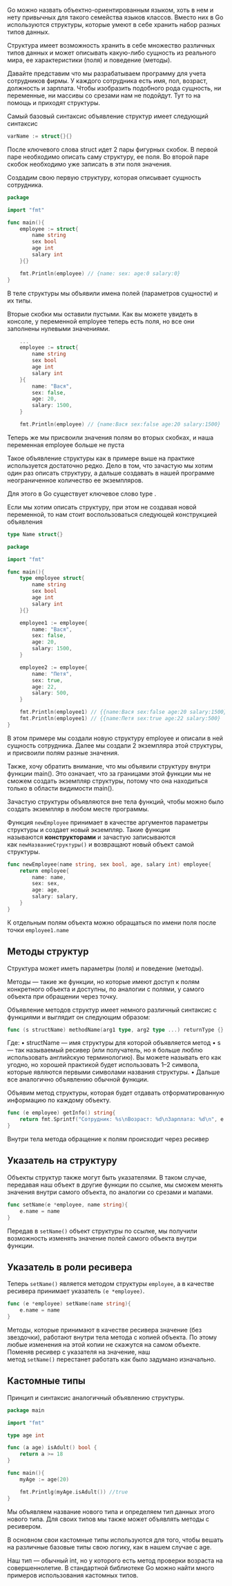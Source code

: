 Go можно назвать объектно-ориентированным языком, хоть в нем и нету привычных для такого семейства языков классов. Вместо них в Go используются структуры, которые умеют в себе хранить набор разных типов данных.

Структура имеет возможность хранить в себе множество различных типов данных и может описывать какую-либо сущность из реального мира, ее характеристики (поля) и поведение (методы).

Давайте представим что мы разрабатываем программу для учета сотрудников фирмы. У каждого сотрудника есть имя, пол, возраст, должность и зарплата. Чтобы изобразить подобного рода сущность, ни переменные, ни массивы со срезами нам не подойдут. Тут то на помощь и приходят структуры.

Самый базовый синтаксис объявление структур имеет следующий синтаксис
```go
varName := struct{}{}
```

После ключевого слова struct идет 2 пары фигурных скобок. В первой паре необходимо описать саму структуру, ее поля. Во второй паре скобок необходимо уже записать в эти поля значения.

Создадим свою первую структуру, которая описывает сущность сотрудника.
```go
package

import "fmt"

func main(){
	employee := struct{
		name string
		sex bool
		age int
		salary int
	}{}

	fmt.Println(employee) // {name: sex: age:0 salary:0}
}
```

В теле структуры мы объявили имена полей (параметров сущности) и их типы.

Вторые скобки мы оставили пустыми. Как вы можете увидеть в консоле, у переменной employee теперь есть поля, но все они заполнены нулевыми значениями.

```go
	...
	employee := struct{
		name string
		sex bool
		age int
		salary int
	}{
		name: "Вася",
		sex: false,
		age: 20,
		salary: 1500,
	}

	fmt.Println(employee) // {name:Вася sex:false age:20 salary:1500}
```

Теперь же мы присвоили значения полям во вторых скобках, и наша переменная employee больше не пуста

Такое объявление структуры как в примере выше на практике используется достаточно редко. Дело в том, что зачастую мы хотим один раз описать структуру, а дальше создавать в нашей программе неограниченное количество ее экземпляров.

Для этого в Go существует ключевое слово type .

Если мы хотим описать структуру, при этом не создавая новой переменной, то нам стоит воспользоваться следующей конструкцией объявления 
```go
type Name struct{}
```

```go
package

import "fmt"

func main(){
	type employee struct{
		name string
		sex bool
		age int
		salary int
	}{}

	employee1 := employee{
		name: "Вася",
		sex: false,
		age: 20,
		salary: 1500,
	}

	employee2 := employee{
		name: "Петя",
		sex: true,
		age: 22,
		salary: 500,
	}

	fmt.Println(employee1) // {{name:Вася sex:false age:20 salary:1500}
	fmt.Println(employee1) // {{name:Петя sex:true age:22 salary:500}
}
```

В этом примере мы создали новую структуру employee и описали в ней сущность сотрудника. Далее мы создали 2 экземпляра этой структуры, и присвоили полям разные значения.

Также, хочу обратить внимание, что мы объявили структуру внутри функции main(). Это означает, что за границами этой функции мы не сможем создать экземпляр структуры, потому что она находиться только в области видимости main().

Зачастую структуры объявляются вне тела функций, чтобы можно было создать экземпляр в любом месте программы.

Функция `newEmployee` принимает в качестве аргументов параметры структуры и создает новый экземпляр. Такие функции называются **конструкторами** и зачастую записываются как `newНазваниеСтруктуры()` и возвращают новый объект самой структуры.
```go
func newEmployee(name string, sex bool, age, salary int) employee{
	return employee{
		name: name,
		sex: sex,
		age: age,
		salary: salary,
	}
}
```

К отдельным полям объекта можно обращаться по имени поля после точки `employee1.name`

## Методы структур
Cтруктура может иметь параметры (поля) и поведение (методы).

Методы — такие же функции, но которые имеют доступ к полям конкретного объекта и доступны, по аналогии с полями, у самого объекта при обращении через точку.

Объявление методов структур имеет немного различный синтаксис с функциями и выглядит он следующим образом:
```go
func (s structName) methodName(arg1 type, arg2 type ...) returnType {}
```
Где:
	• structName — имя структуры для которой объявляется метод
	• s — так называемый ресивер (или получатель, но я больше люблю использовать английскую терминологию). Вы можете называть его как угодно, но хорошей практикой будет использовать 1–2 символа, которые являются первыми символами названия структуры.
	• Дальше все аналогично объявлению обычной функции.

Объявим метод структуры, которая будет отдавать отформатированную информацию по каждому объекту.
```go
func (e employee) getInfo() string{
	return fmt.Sprintf("Сотрудник: %s\nВозраст: %d\nЗарплата: %d\n", e.name, e.age, e.salary)
}
```
Внутри тела метода обращение к полям происходит через ресивер

## Указатель на структуру

Объекты структур также могут быть указателями. В таком случае, передавая наш объект в другие функции по ссылке, мы сможем менять значения внутри самого объекта, по аналогии со срезами и мапами.
```go
func setName(e *employee, name string){
	e.name = name
}
```

Передав в `setName()` объект структуры по ссылке, мы получили возможность изменять значение полей самого объекта внутри функции.

## Указатель в роли ресивера

Теперь `setName()` является методом структуры `employee`, а в качестве ресивера принимает указатель `(e *employee)`.
```go
func (e *employee) setName(name string){
	e.name = name
}
```

Методы, которые принимают в качестве ресивера значение (без звездочки), работают внутри тела метода с копией объекта. По этому любые изменения на этой копии не скажутся на самом объекте.
Поменяв ресивер с указателя на значение, наш метод `setName()` перестанет работать как было задумано изначально.

## Кастомные типы
Принцип и синтаксис аналогичный объявлению структуры.

```go
package main

import "fmt"

type age int

func (a age) isAdult() bool {
	return a >= 18
}

func main(){
	myAge := age(20)

	fmt.Printlg(myAge.isAdult()) //true
}
```

Мы объявляем название нового типа и определяем тип данных этого нового типа. Для своих типов мы также может объявлять методы с ресивером.

В основном свои кастомные типы используются для того, чтобы вешать на различные базовые типы свою логику, как в нашем случае с age.

Наш тип — обычный int, но у которого есть метод проверки возраста на совершеннолетие. В стандартной библиотеке Go можно найти много примеров использования кастомных типов.